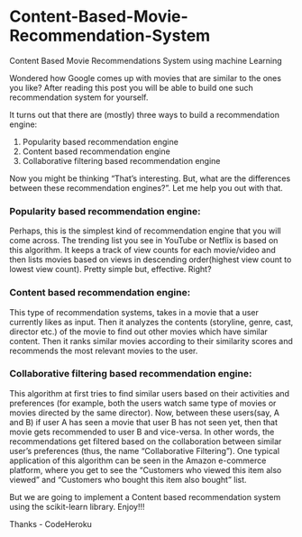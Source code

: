 # Content-Based-Movie-Recommendation-System
Content Based Movie Recommendations System using machine Learning

Wondered how Google comes up with movies that are similar to the ones you like? After reading this post you will be able to build one such recommendation system for yourself.

It turns out that there are (mostly) three ways to build a recommendation engine:

1. Popularity based recommendation engine
2. Content based recommendation engine
3. Collaborative filtering based recommendation engine

Now you might be thinking “That’s interesting. But, what are the differences between these recommendation engines?”. Let me help you out with that.

### Popularity based recommendation engine:

Perhaps, this is the simplest kind of recommendation engine that you will come across. The trending list you see in YouTube or Netflix is based on this algorithm. It keeps a track of view counts for each movie/video and then lists movies based on views in descending order(highest view count to lowest view count). Pretty simple but, effective. Right?

### Content based recommendation engine:

This type of recommendation systems, takes in a movie that a user currently likes as input. Then it analyzes the contents (storyline, genre, cast, director etc.) of the movie to find out other movies which have similar content. Then it ranks similar movies according to their similarity scores and recommends the most relevant movies to the user.

### Collaborative filtering based recommendation engine:

This algorithm at first tries to find similar users based on their activities and preferences (for example, both the users watch same type of movies or movies directed by the same director). Now, between these users(say, A and B) if user A has seen a movie that user B has not seen yet, then that movie gets recommended to user B and vice-versa. In other words, the recommendations get filtered based on the collaboration between similar user’s preferences (thus, the name “Collaborative Filtering”). One typical application of this algorithm can be seen in the Amazon e-commerce platform, where you get to see the “Customers who viewed this item also viewed” and “Customers who bought this item also bought” list.

But we are going to implement a Content based recommendation system using the scikit-learn library.
Enjoy!!!


Thanks - CodeHeroku

